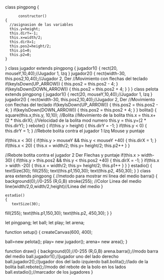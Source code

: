 class pingpong
  {
   
          constructor()
    {
      //asignasion de las variables
      this.y=height;
      this.dirY=-1;
      this.x=width/2;
      this.dirX=1;
      this.pos2=height/2;
      this.p1=0;
      this.p2=0;
    }
    
  
  }
class jugador extends pingpong
{
      jugador1()
    {
      rect(20, mouseY,10,40);//Jugador 1, Izq
    }
    jugador2()
    {
      rect(width-30, this.pos2,10,40);//Jugador 2, Der
  //Movimiento con flechas del teclado
  if(keyIsDown(UP_ARROW))
     {
      this.pos2 = this.pos2 - 4;
     }
  if(keyIsDown(DOWN_ARROW))
     {
      this.pos2 = this.pos2 + 4;
     }
    }
}
class pelota extends pingpong
  {
      jugador1()
    {
      rect(20, mouseY,10,40);//Jugador 1, Izq
    }
    jugador2()
    {
      rect(width-30, this.pos2,10,40);//Jugador 2, Der
  //Movimiento con flechas del teclado
  if(keyIsDown(UP_ARROW))
     {
      this.pos2 = this.pos2 - 4;
     }
  if(keyIsDown(DOWN_ARROW))
     {
      this.pos2 = this.pos2 + 4;
     }
    }
     bolita()
    {
   square(this.x,this.y, 10,10); //Bolita
  //Movimiento de la bolita
  this.x = this.x+(2 * this.dirX); //Velocidad de la bolita mod numero 
  this.y = this.y+(2 * this.dirY);
    }
        rebote()
    {
      if(this.y > height)
    {
     this.dirY = -1;
    }
   if(this.y < 0)
    {
     this.dirY = 1;
    }
  //Rebote bolita contra el jugador 1 Izq Mouse y puntaje
  
  if(this.x < 30)
    {
      if(this.y > mouseY &&  this.y < mouseY +40)
      {
       this.dirX = 1;
      }
      if(this.x < 20)
      {
       this.x = width/2; this.y= height/2; 
        this.p2++
      }
    }
  
  //Rebote botita contra el jugador 2 Der Flechas y puntaje
   if(this.x > width-30)
    {
      if(this.y > this.pos2 && this.y < this.pos2 +40)
      {
       this.dirX = -1;
      }
      if(this.x > width -20)
      {
       this.x = width/2; this.y= height/2;
        this.p1++
      }
    }
    }
     estadio()
    {
       textSize(30);
  fill(255);
  text(this.p1,150,30);
  text(this.p2, 450,30);
    }
  }
class area extends pingpong
  {
    //metodo para mostrar mi linea del medio
      barra()
    {
     background(0);//0-255 (R,G,B)
     stroke(255); //Color Linea del medio
     line(width/2,0,width/2,height)//Linea del medio
    }
   

   
    estadio()
    {
       textSize(30);
  fill(255);
  text(this.p1,150,30);
  text(this.p2, 450,30);
    }
  }


let pingpang;
let ball;
let play;
let arena;


function setup() {
  createCanvas(600, 400);

ball=new pelota();
  play= new jugador();
  arena= new area();
}


function draw() {
  background(0);//0-255 (R,G,B)
 arena.barra();//modo barra del medio
  ball.jugador1();//jugador uno del lado derecho
  ball.jugador2();//jugador dos del lado izquierdo
  ball.bolita();//lado de la bolita
  ball.rebote();//modo del rebote de la bolo en los lados
  ball.estadio();//marcador de los jugadores
}